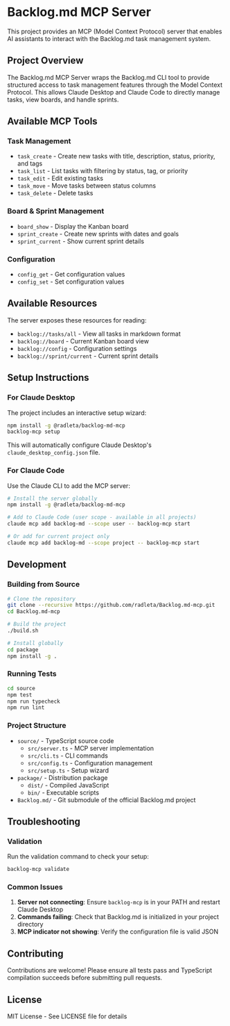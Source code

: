 # Backlog.md MCP Server

This project provides an MCP (Model Context Protocol) server that enables AI assistants to interact with the Backlog.md task management system.

## Project Overview

The Backlog.md MCP Server wraps the Backlog.md CLI tool to provide structured access to task management features through the Model Context Protocol. This allows Claude Desktop and Claude Code to directly manage tasks, view boards, and handle sprints.

## Available MCP Tools

### Task Management
- `task_create` - Create new tasks with title, description, status, priority, and tags
- `task_list` - List tasks with filtering by status, tag, or priority  
- `task_edit` - Edit existing tasks
- `task_move` - Move tasks between status columns
- `task_delete` - Delete tasks

### Board & Sprint Management
- `board_show` - Display the Kanban board
- `sprint_create` - Create new sprints with dates and goals
- `sprint_current` - Show current sprint details

### Configuration
- `config_get` - Get configuration values
- `config_set` - Set configuration values

## Available Resources

The server exposes these resources for reading:
- `backlog://tasks/all` - View all tasks in markdown format
- `backlog://board` - Current Kanban board view
- `backlog://config` - Configuration settings
- `backlog://sprint/current` - Current sprint details

## Setup Instructions

### For Claude Desktop

The project includes an interactive setup wizard:

```bash
npm install -g @radleta/backlog-md-mcp
backlog-mcp setup
```

This will automatically configure Claude Desktop's `claude_desktop_config.json` file.

### For Claude Code

Use the Claude CLI to add the MCP server:

```bash
# Install the server globally
npm install -g @radleta/backlog-md-mcp

# Add to Claude Code (user scope - available in all projects)
claude mcp add backlog-md --scope user -- backlog-mcp start

# Or add for current project only
claude mcp add backlog-md --scope project -- backlog-mcp start
```

## Development

### Building from Source

```bash
# Clone the repository
git clone --recursive https://github.com/radleta/Backlog.md-mcp.git
cd Backlog.md-mcp

# Build the project
./build.sh

# Install globally
cd package
npm install -g .
```

### Running Tests

```bash
cd source
npm test
npm run typecheck
npm run lint
```

### Project Structure

- `source/` - TypeScript source code
  - `src/server.ts` - MCP server implementation
  - `src/cli.ts` - CLI commands
  - `src/config.ts` - Configuration management
  - `src/setup.ts` - Setup wizard
- `package/` - Distribution package
  - `dist/` - Compiled JavaScript
  - `bin/` - Executable scripts
- `Backlog.md/` - Git submodule of the official Backlog.md project

## Troubleshooting

### Validation

Run the validation command to check your setup:

```bash
backlog-mcp validate
```

### Common Issues

1. **Server not connecting**: Ensure `backlog-mcp` is in your PATH and restart Claude Desktop
2. **Commands failing**: Check that Backlog.md is initialized in your project directory
3. **MCP indicator not showing**: Verify the configuration file is valid JSON

## Contributing

Contributions are welcome! Please ensure all tests pass and TypeScript compilation succeeds before submitting pull requests.

## License

MIT License - See LICENSE file for details